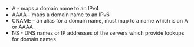 - A - maps a domain name to an IPv4
- AAAA - maps a domain name to an IPv6
- CNAME - an alias for a domain name, must map to a name which is an A or AAAA
- NS - DNS names or IP addresses of the servers which provide lookups for domain names
